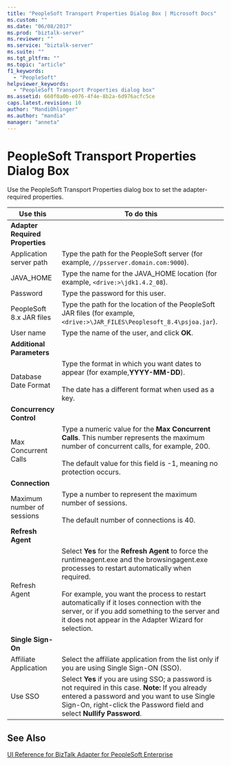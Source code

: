 ```yaml
---
title: "PeopleSoft Transport Properties Dialog Box | Microsoft Docs"
ms.custom: ""
ms.date: "06/08/2017"
ms.prod: "biztalk-server"
ms.reviewer: ""
ms.service: "biztalk-server"
ms.suite: ""
ms.tgt_pltfrm: ""
ms.topic: "article"
f1_keywords: 
  - "PeopleSoft"
helpviewer_keywords: 
  - "PeopleSoft Transport Properties dialog box"
ms.assetid: 660f0a0b-e076-4f4e-8b2a-6d976acfc5ce
caps.latest.revision: 10
author: "MandiOhlinger"
ms.author: "mandia"
manager: "anneta"
---
```

# PeopleSoft Transport Properties Dialog Box
Use the PeopleSoft Transport Properties dialog box to set the adapter-required properties.  
  
|Use this|To do this|  
|--------------|----------------|  
|**Adapter Required Properties**||  
|Application server path|Type the path for the PeopleSoft server (for example, `//psserver.domain.com:9000`).|  
|JAVA_HOME|Type the name for the JAVA_HOME location (for example, `<drive:>\jdk1.4.2_08`).|  
|Password|Type the password for this user.|  
|PeopleSoft 8.x JAR files|Type the path for the location of the PeopleSoft JAR files (for example, `<drive:>\JAR_FILES\Peoplesoft_8.4\psjoa.jar`).|  
|User name|Type the name of the user, and click **OK**.|  
|**Additional Parameters**||  
|Database Date Format|Type the format in which you want dates to appear (for example,**YYYY-MM-DD**).<br /><br /> The date has a different format when used as a key.|  
|**Concurrency Control**||  
|Max Concurrent Calls|Type a numeric value for the **Max Concurrent Calls**. This number represents the maximum number of concurrent calls, for example, 200.<br /><br /> The default value for this field is -1, meaning no protection occurs.|  
|**Connection**||  
|Maximum number of sessions|Type a number to represent the maximum number of sessions.<br /><br /> The default number of connections is 40.|  
|**Refresh Agent**||  
|Refresh Agent|Select **Yes** for the **Refresh Agent** to force the runtimeagent.exe and the browsingagent.exe processes to restart automatically when required.<br /><br /> For example, you want the process to restart automatically if it loses connection with the server, or if you add something to the server and it does not appear in the Adapter Wizard for selection.|  
|**Single Sign-On**||  
|Affiliate Application|Select the affiliate application from the list only if you are using Single Sign-ON (SSO).|  
|Use SSO|Select **Yes** if you are using SSO; a password is not required in this case. **Note:**  If you already entered a password and you want to use Single Sign-On, right-click the Password field and select **Nullify Password**.|  
  
## See Also  
 [UI Reference for BizTalk Adapter for PeopleSoft Enterprise](../core/ui-reference-for-biztalk-adapter-for-peoplesoft-enterprise.md)
